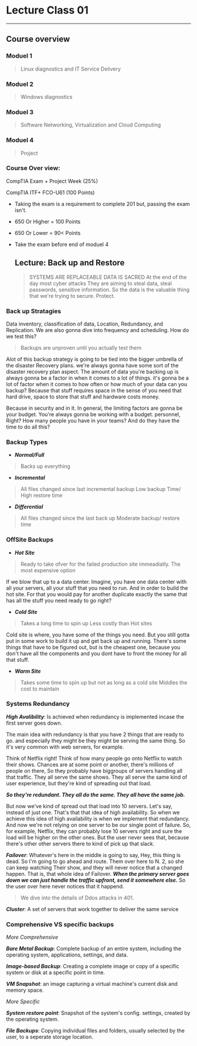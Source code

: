 # Lecture Class 01
---
## Course overview

### Moduel 1
> Linux diagnostics and IT Service Delivery

### Moduel 2
> Windows diagnostics

### Moduel 3
> Software Networking, Virtualization and Cloud Computing

### Moduel 4
> Project

### Course Over view:
CompTIA Exam + Project Week (25%)

CompTIA ITF+ FCO-U61  (100 Points)
- Taking the exam is a requirement to complete 201 but, passing the exam isn't.
- 650 Or Higher = 100 Points
- 650 Or Lower = 90< Points
- Take the exam before end of moduel 4

  ## Lecture: Back up and Restore
  > SYSTEMS ARE REPLACEABLE
  > DATA IS SACRED
At the end of the day most cyber attacks They are aiming to steal data, steal passwords, sensitive information. So the data is the valuable thing that we're trying to secure. Protect.

### Back up Stratagies
 Data inventory, classification of data, Location, Redundancy, and Replication.
 We are also gonna dive into frequency and scheduling.
 How do we test this?
 
 > Backups are unproven until you actually test them

 Alot of this backup strategy is going to be tied into the bigger umbrella of the disaster Recovery plans. we're always gonna have some sort of the disaster recovery plan aspect.
The amount of data you're backing up is always gonna be a factor in when it comes to a lot of things.
  it's gonna be a lot of factor when it comes to how often or how much of your data can you backup?
Because that stuff requires space in the sense of you need that hard drive, space to store that stuff and hardware costs money.

Because in security and in it. In general, the limiting factors are gonna be your budget. You're always gonna be working with a budget.
personnel, Right? How many people you have in your teams? And do they have the time to do all this?

### Backup Types
- ***Normal/Full***
> Backs up everything

- ***Incremental***
> All files changed since last incremental backup
> Low backup Time/ High restore time

- ***Differential***
> All files changed since the last back up
> Moderate backup/ restore time

### OffSite Backups
- ***Hot Site***
> Ready to take ofver for the failed production site immeadiatly.
> The most expensive option

If we blow that up to a data center. Imagine, you have one data center with all your servers, all your stuff that you need to run.
And in order to build the hot site. For that you would pay for another duplicate exactly the same that has all the stuff you need ready to go right?

- ***Cold Site***
> Takes a long time to spin up
> Less costly than Hot sites

 Cold site  is where, you have some of the things you need. But you still gotta put in some work to build it up and get back up and running.
There's some things that have to be figured out, but is the cheapest one, because you don't have all the components and you dont have to front the money for all that stuff.

- ***Warm Site***
> Takes some time to spin up but not as long as a cold site
> Middles the cost to maintain

### Systems Redundancy
***High Avalibility***: Is achieved when redundancy is implemented incase the first server goes down.

The main idea with redundancy is that you have 2 things that are ready to go.
and especially they might be they might be serving the same thing. So it's very common with web servers, for example.

Think of Netflix right! Think of how many people go onto Netflix to watch their shows. Chances are at some point or another, there's millions of people on there, So they probably have biggroups of servers
handling all that traffic. They all serve the same shows. They all serve the same kind of user experience, but they're kind of spreading out that load.

***So they're redundant. They all do the same. They all have the same job.***

But now we've kind of spread out that load into 10 servers. Let's say, instead of just one.
 That's that that idea of high availability.
So when we achieve this idea of high availability is when we implement that redundancy. And now we're not relying on one server
to be our single point of failure. So, for example, Netflix, they can probably lose 10 servers right and sure the load will be higher on the other ones.
But the user never sees that, because there's other other servers there to kind of pick up that slack.

***Failover***: Whatever's here in the middle is going to say, Hey, this thing is dead.
So I'm going to go ahead and route. Them over here to N. 2, so she can keep watching Their show, and they will never notice that a changed happen. That is, that whole idea of Failover.
***When the primary server goes down we can just handle the traffic upfront, send it somewhere else.*** So the user
over here never notices that it happend.

> We dive into the details of Ddos attacks in 401.

***Cluster***: A set of servers that work together to deliver the same service

### Comprehensive VS specific backups

*More Comprehensive*

***Bare Metal Backup***: Complete backup of an entire system, including the operating system, applications, settings, and data.

***Image-based Backup***: Creating a complete image or copy of a specific system or disk at a specific point in time.

***VM Snapshot***: an image capturing a virtual machine's current disk and memory space.


*More Specific*

***System restore point***: Snapshot of the system's config. settings, created by the operating system.

***File Backups***: Copying individual files and folders, usually selected by the user, to a seperate storage location.
